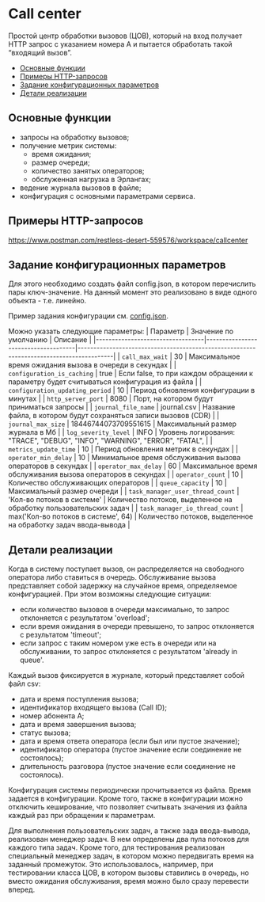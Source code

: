 # Call center

Простой центр обработки вызовов (ЦОВ), который на вход получает HTTP запрос с указанием номера A и пытается обработать такой
“входящий вызов”.

- [Основные функции](#основные-функции)
- [Примеры HTTP-запросов](#примеры-http-запросов)
- [Задание конфигурационных параметров](#задание-конфигурационных-параметров)
- [Детали реализации](#детали-реализации)

## Основные функции
- запросы на обработку вызовов;
- получение метрик системы:
  - время ожидания;
  - размер очереди;
  - количество занятых операторов;
  - обслуженная нагрузка в Эрлангах;
- ведение журнала вызовов в файле;
- конфигурация с основными параметрами сервиса.

## Примеры HTTP-запросов

https://www.postman.com/restless-desert-559576/workspace/callcenter

## Задание конфигурационных параметров

Для этого необходимо создать файл config.json, в котором перечислить пары ключ-значение.
На данный момент это реализовано в виде одного объекта - т.е. линейно.

Пример задания конфигурации см. [config.json](config.json).

Можно указать следующие параметры:
| Параметр                         | Значение по умолчанию               | Описание                                                                                |
|----------------------------------|-------------------------------------|-----------------------------------------------------------------------------------------|
| `call_max_wait`                  | 30                                  | Максимальное время ожидания вызова в очереди в секундах                                 |
| `configuration_is_caching`       | true                                | Если false, то при каждом обращении к параметру будет считываться конфигурация из файла |
| `configuration_updating_period`  | 10                                  | Период обновления конфигурации в минутах                                                |
| `http_server_port`               | 8080                                | Порт, на котором будут приниматься запросы                                              |
| `journal_file_name`              | journal.csv                         | Название файла, в котором будут сохраняться записи вызовов (CDR)                        |
| `journal_max_size`               | 18446744073709551615                | Максимальный размер журнала в Мб                                                        |
| `log_severity_level`             | INFO                                | Уровень логирования: "TRACE", "DEBUG", "INFO", "WARNING", "ERROR", "FATAL",             |
| `metrics_update_time`            | 10                                  | Период обновления метрик в секундах                                                     |
| `operator_min_delay`             | 10                                  | Минимальное время обслуживания вызова операторов в секундах                             |
| `operator_max_delay`             | 60                                  | Максимальное время обслуживания вызова операторов в секундах                            |
| `operator_count`                 | 10                                  | Количество обслуживающих операторов                                                     |
| `queue_capacity`                 | 10                                  | Максимальный размер очереди                                                             |
| `task_manager_user_thread_count` | 'Кол-во потоков в системе'          | Количество потоков, выделенное на обработку пользовательских задач                      |
| `task_manager_io_thread_count`   | max('Кол-во потоков в системе', 64) | Количество потоков, выделенное на обработку задач ввода-вывода                          |

## Детали реализации

Когда в систему поступает вызов, он распределяется на свободного оператора либо ставиться в очередь.
Обслуживание вызова представляет собой задержку на случайное время, определяемое конфигурацией.
При этом возможны следующие ситуации: 
- если количество вызовов в очереди максимально, то запрос отклоняется с результатом 'overload';
- если время ожидания в очереди превышено, то запрос отклоняется с результатом 'timeout';
- если запрос с таким номером уже есть в очереди или на обслуживании, то запрос отклоняется с результатом 'already in queue'.

Каждый вызов фиксируется в журнале, который представляет собой файл csv:
- дата и время поступления вызова;
- идентификатор входящего вызова (Call ID);
- номер абонента А;
- дата и время завершения вызова;
- статус вызова;
- дата и время ответа оператора (если был или пустое значение);
- идентификатор оператора (пустое значение если соединение не состоялось);
- длительность разговора (пустое значение если соединение не состоялось).

Конфигурация системы периодически прочитывается из файла. Время задается в конфигурации. 
Кроме того, также в конфигурации можно отключить кеширование, что позволяет считывать значения из файла каждый раз при обращении к параметрам.

Для выполнения пользовательских задач, а также зада ввода-вывода, реализован менеджер задач.
В нем определены два пула потоков для каждого типа задач. 
Кроме того, для тестирования реализован специальный менеджер задач, в котором можно передвигать время на заданный промежуток. Это использовалось, например, при тестировании класса ЦОВ, в котором вызовы ставились в очередь, но вместо ожидания обслуживания, время можно было сразу перевести вперед.

